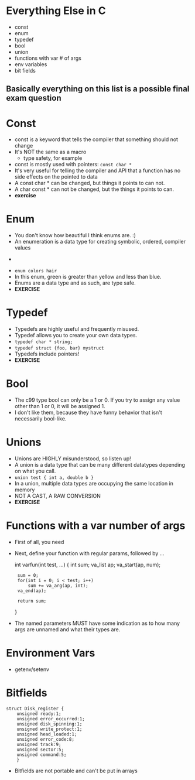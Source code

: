 Everything Else in C
====================
 * const
 * enum
 * typedef
 * bool
 * union
 * functions with var # of args
 * env variables
 * bit fields

## Basically everything on this list is a possible final exam question ##

Const
=====
 * const is a keyword that tells the compiler that something should not change
 * It's NOT the same as a macro
   * type safety, for example
 * const is mostly used with pointers: ```const char *```
 * It's very useful for telling the compiler and API that a function has no side effects on the pointed to data
 * A const char * can be changed, but things it points to can not.
 * A char const * can not be changed, but the things it points to can.
 * **exercise**

Enum
====
 * You don't know how beautiful I think enums are. :)
 * An enumeration is a data type for creating symbolic, ordered, compiler values
 * ```enum colors {red, orange, yellow, green, blue, purple};
 * ```enum colors hair```
 * In this enum, green is greater than yellow and less than blue.
 * Enums are a data type and as such, are type safe.
 * **EXERCISE**

Typedef
=======
 * Typedefs are highly useful and frequently misused.
 * Typedef allows you to create your own data types.
 * ```typedef char * string;```
 * ```typedef struct {foo, bar} mystruct```
 * Typedefs include pointers!
 * **EXERCISE**

Bool
====
 * The c99 type bool can only be a 1 or 0. If you try to assign any value other than 1 or 0, it will be assigned 1.
 * I don't like them, because they have funny behavior that isn't necessarily bool-like.

Unions
======
 * Unions are HIGHLY misunderstood, so listen up!
 * A union is a data type that can be many different datatypes depending on what you call.
 * ```union test { int a, double b }```
 * In a union, multiple data types are occupying the same location in memory
 * NOT A CAST, A RAW CONVERSION
 * **EXERCISE**

Functions with a var number of args
===================================
 * First of all, you need <stdarg>
 * Next, define your function with regular params, followed by ...

    int varfun(int test, ...)
    {
        int sum;
        va_list ap;
        va_start(ap, num);
        
        sum = 0;
        for(int i = 0; i < test; i++)
            sum += va_arg(ap, int);
        va_end(ap);
        
        return sum;
    }

 * The named parameters MUST have some indication as to how many args are unnamed and what their types are.

Environment Vars
================
 * getenv/setenv

Bitfields
=========
    struct Disk_register {
        unsigned ready:1;
        unsigned error_occurred:1;
        unsigned disk_spinning:1;
        unsigned write_protect:1;
        unsigned head_loaded:1;
        unsigned error_code:8;
        unsigned track:9;
        unsigned sector:5;
        unsigned command:5;
        }

 * Bitfields are not portable and can't be put in arrays
